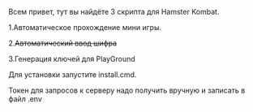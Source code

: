 Всем привет, тут вы найдёте 3 скрипта для Hamster Kombat.

1.Автоматическое прохождение мини игры.

2.~~Автоматический ввод шифра~~

3.Генерация ключей для PlayGround


Для установки запустите install.cmd.

Токен для запросов к серверу надо получить вручную и записать в файл .env

